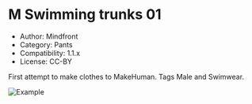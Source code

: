 # M Swimming trunks 01

* Author: Mindfront
* Category: Pants
* Compatibility: 1.1.x
* License: CC-BY

First attempt to make clothes to MakeHuman. Tags Male and Swimwear.

![Example](M_Swimming_trunks_01_PIC.png)

